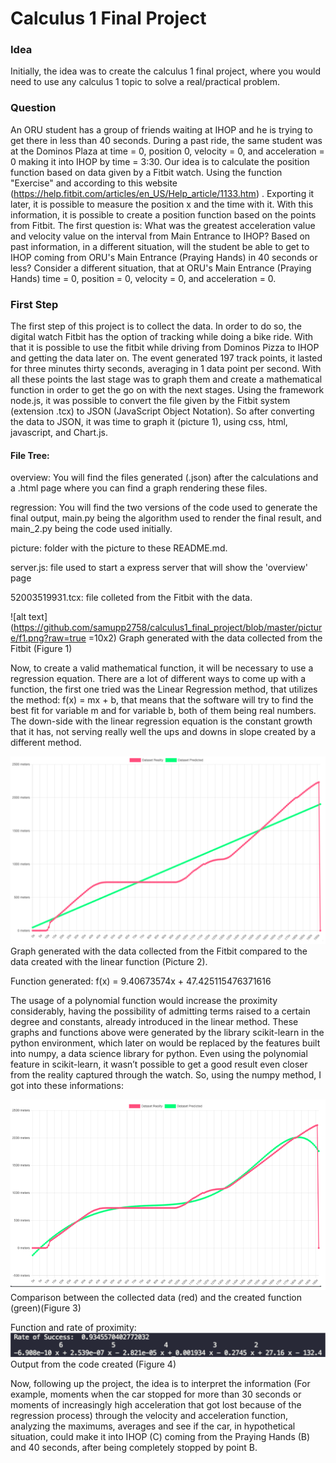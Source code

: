 
# Calculus 1 Final Project 

### Idea
Initially, the idea was to create the calculus 1 final project, where you would need to use any calculus 1 topic to solve a real/practical problem.

### Question

An ORU student has a group of friends waiting at IHOP and he is trying to get there in less than 40 seconds. During a past ride, the same student was at the Dominos Plaza at time = 0, position 0, velocity = 0, and acceleration = 0 making it into IHOP by time = 3:30.
Our idea is to calculate the position function based on data given by a Fitbit watch. Using the function "Exercise" and according to this website (https://help.fitbit.com/articles/en_US/Help_article/1133.htm) . Exporting it later, it is possible to measure the position x and the time with it. With this information, it is possible to create a position function based on the points from Fitbit. The first question is: What was the greatest acceleration value and velocity value on the interval from Main Entrance to IHOP?
Based on past information, in a different situation, will the student be able to get to IHOP coming from ORU's  Main Entrance (Praying Hands) in 40 seconds or less? Consider a different situation, that at ORU's  Main Entrance (Praying Hands) time = 0, position = 0, velocity = 0, and acceleration = 0.


### First Step
The first step of this project is to collect the data. In order to do so, the digital watch Fitbit has the option of tracking while doing a bike ride. With that it is possible to use the fitbit while driving from Dominos Pizza to IHOP and getting the data later on. 
The event generated 197 track points, it lasted for three minutes thirty seconds, averaging in 1 data point per second. With all these points the last stage was to graph them and create a mathematical function in order to get the go on with the next stages.
Using the framework node.js, it was possible to convert the file given by the Fitbit system (extension .tcx) to JSON (JavaScript Object Notation). So after converting the data to JSON, it was time to graph it (picture 1), using css, html, javascript, and Chart.js.

#### File Tree:
overview: You will find the files generated (.json) after the calculations and a .html page where you can find a graph rendering these files.

regression: You will find the two versions of the code used to generate the final output, main.py being the algorithm used to render the final result, and main_2.py being the code used initially.

picture: folder with the picture to these README.md.

server.js: file used to start a express server that will show the 'overview' page

52003519931.tcx: file colleted from the Fitbit with the data.



![alt text](https://github.com/samupp2758/calculus1_final_project/blob/master/picture/f1.png?raw=true =10x2)
Graph generated with the data collected from the Fitbit (Figure 1)

Now, to create a valid mathematical function, it will be necessary to use a regression equation. There are a lot of different ways to come up with a function, the first one tried was the Linear Regression method, that utilizes the method: f(x) = mx + b, that means that the software will try to find the best fit for variable m and for variable b, both of them being real numbers. The down-side with the linear regression equation is the constant growth that it has, not serving really well the ups and downs in slope created by a different method.

![alt text](https://github.com/samupp2758/calculus1_final_project/blob/master/picture/f2.png?raw=true)
Graph generated with the data collected from the Fitbit compared to the data created with the linear function (Picture 2).

Function generated:
f(x) = 9.40673574x + 47.425115476371616

The usage of a polynomial function would increase the proximity considerably, having the possibility of admitting terms raised to a certain degree and constants, already introduced in the linear method.
These graphs and functions above were generated by the library scikit-learn in the python environment, which later on would be replaced by the features built into numpy, a data science library for python. Even using the polynomial feature in scikit-learn, it wasn’t possible to get a good result even closer from the reality captured through the watch. So, using the numpy method, I got into these informations:

![alt text](https://github.com/samupp2758/calculus1_final_project/blob/master/picture/f3.png?raw=true)
Comparison between the collected data (red) and the created function (green)(Figure 3)

Function and rate of proximity:
![alt text](https://github.com/samupp2758/calculus1_final_project/blob/master/picture/f4.png?raw=true)
Output from the code created (Figure 4)

Now, following up the project, the idea is to interpret the information (For example, moments when the car stopped for more than 30 seconds or moments of increasingly high acceleration that got lost because of the regression process) through the velocity and acceleration function, analyzing the maximums, averages and see if the car, in hypothetical situation, could make it into IHOP (C) coming from the Praying Hands (B) and 40 seconds, after being completely stopped by point B.
